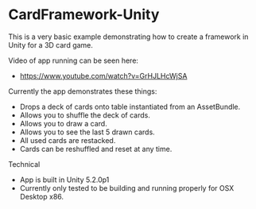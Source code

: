 # CardFramework-Unity

This is a very basic example demonstrating how to create a framework in Unity for a 3D card game.


Video of app running can be seen here:
- https://www.youtube.com/watch?v=GrHJLHcWjSA


Currently the app demonstrates these things:
- Drops a deck of cards onto table instantiated from an AssetBundle.
- Allows you to shuffle the deck of cards.
- Allows you to draw a card.
- Allows you to see the last 5 drawn cards.
- All used cards are restacked.
- Cards can be reshuffled and reset at any time.


Technical
- App is built in Unity 5.2.0p1
- Currently only tested to be building and running properly for OSX Desktop x86.

